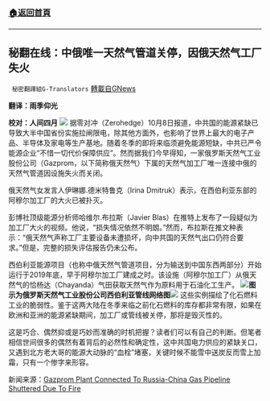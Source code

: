 ###  [:house:返回首頁](https://github.com/ourhimalayas/txt)
---


## 秘翻在线：中俄唯一天然气管道关停，因俄天然气工厂失火
` 秘密翻譯組G-Translators` [轉載自GNews](https://gnews.org/zh-hans/1582870/)

**翻译：雨季仰光**

**校对：人间四月**
![](https://assets.gnews.org/wp-content/uploads/2021/10/Screenshot-2021-10-09-152937.jpg)
据零对冲（Zerohedge）10月8日报道，中共国的能源紧缺已导致大半中国省份实施拉闸限电，除其他方面外，也影响了世界上最大的电子产品、半导体及家电等生产基地。随着冬季的即将来临须避免能源短缺，中共已严令能源企业“不惜一切代价保障供应”。然而据我们今早得知，一家俄罗斯天然气工业股份公司（Gazprom，以下简称俄天然气）下属的天然气加工厂唯一连接中俄的天然气管道因设施失火而关闭。

俄天然气女发言人伊琳娜.德米特鲁克（Irina Dmitruk）表示，在西伯利亚东部的阿穆尔加工厂的大火已被扑灭。

彭博社顶级能源分析师哈维尔.布拉斯（Javier Blas）在推特上发布了一段疑似为加工厂大火的视频。他说，“损失情况依然不明朗。”然而，布拉斯在推文种表示：“俄天然气声称工厂主要设备未遭损坏，向中共国的天然气出口仍符合要求。”但是，完整的损失评估报告仍未公布。

西伯利亚能源项目（也称中俄天然气管道项目，分为输送到中国东西两部分）开始运行于2019年底，早于阿穆尔加工厂建成之时。该设施（阿穆尔加工厂）从俄天然气的恰杨达（Chayanda）气田获取天然气作为原料用于石油化工生产。
![](https://assets.gnews.org/wp-content/uploads/2021/10/Screenshot-2021-10-09-153345.jpg)**图示为俄罗斯天然气工业股份公司西伯利亚管线网络图**![](https://assets.gnews.org/wp-content/uploads/2021/10/Screenshot-2021-10-09-153452.jpg)
这些实例描绘了化石燃料工业的脆弱性。鉴于这两大陆在冬季来临之前化石燃料的库存都非常有限，如果在欧洲和亚洲的能源紧缺期间，加工厂或管线被关停，那将是毁灭性的。

这是巧合、偶然抑或是巧妙而准确的时机把握？读者们可以有自己的判断。但笔者相信世间很多的偶然有着背后的必然性和确定性，这中共国电力供应的紧缺关口，又遇到北方老大哥的能源大动脉的“血栓”堵塞，关键时候不能雪中送炭反而雪上加霜，只有一个惨字来形容。

新闻来源：[Gazprom Plant Connected To Russia-China Gas Pipeline Shuttered Due To Fire](https://www.zerohedge.com/commodities/gazprom-plant-connected-russia-china-gas-pipeline-shuttered-due-fire)

